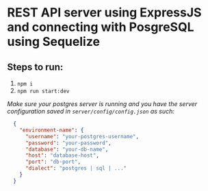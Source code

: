 # REST API server using ExpressJS and connecting with PosgreSQL using Sequelize

## Steps to run: 
  1. `npm i`
  2. `npm run start:dev`

*Make sure your postgres server is running and you have the server configuration saved in `server/config/config.json` as such:*
```json
  {
    "environment-name": {
      "username": "your-postgres-username",
      "password": "your-password",
      "database": "your-db-name",
      "host": "database-host",
      "port": "db-port",
      "dialect": "postgres | sql | ..."
    }
  }

```